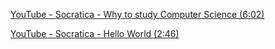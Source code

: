 [YouTube - Socratica - Why to study Computer Science (6:02)](https://www.youtube.com/watch?v=U7Fk46FXSq0)

[YouTube - Socratica - Hello World (2:46)](https://www.youtube.com/watch?v=KOdfpbnWLVo)
